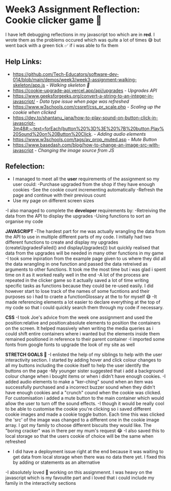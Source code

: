 # **Week3 Assignment Reflection: Cookie clicker game 🍪**

I have left debugging reflections in my javascript too which are in **red**. I wrote them as the problems occured which was quite a lot of times 😅 but went back with a green tick ✅ if i was able to fix them

## Help Links:

- https://github.com/Tech-Educators/software-dev-014/blob/main/demos/week3/week3-assignment-walking-skeleton/app.js - _Walking skeleton 🩻_
- https://cookie-upgrade-api.vercel.app/api/upgrades - _Upgrades API_
- https://www.geeksforgeeks.org/convert-a-string-to-an-integer-in-javascript/ - _Data type issue when page was refreshed_
- https://www.w3schools.com/cssref/css_pr_scale.php - _Scaling up the cookie when clicked_
- https://dev.to/shantanu_jana/how-to-play-sound-on-button-click-in-javascript-3m48#:~:text=forEach(button%20%3D%3E%20%7B%20button,Play%20Sound%20on%20Button%20Click. - _Adding audio elements_
- https://www.w3schools.com/tags/av_prop_muted.asp - _Mute Button_
- https://www.basedash.com/blog/how-to-change-an-image-src-with-javascript - _Changing the image source from JS_

## Refelection:

- I managed to meet all the **user** requirements of the assignment so my user could:
  -Purchase upgraded from the shop if they have enough cookies
  -See the cookie count incrementing automatically
  -Refresh the page and continue with their previous count
- Use my page on different screen sizes

-I also managed to complete the **developer** requirements by:
-Retreiving the data from the API to display the upgrades
-Using functions to sort an organise my code

**JAVASCRIPT**
-The hardest part for me was actually wrangling the data from the API to use in multiple different parts of my code. I initially had two different functions to create and display my upgrades (createUpgradesFailed() and displayUpgrades()) but quickly realised that data from the upgrades will be needed in many other functions in my game
-I took some inpiration from the example page given to us where they did all the data wrangling in one function and passed the data retreived as arguments to other functions. It took me the most time but i was glad i spent time on it as it worked really well in the end
-A lot of the process are repeated in the clicker game so it actually saved a lot of time writing specific tasks as functions because they could be re-used easily. I did however start to lose track of the names of some fucntions and their purposes so i had to craete a functionGlossary at the to for myself 😅
-It made referencing elements a lot easier to declare everything at the top of my code so that i could quickly search them through my code if necessary.

**CSS**
-I took Joe's advice from the week one assignment and used the position:relative and position:absolute elements to position the containers on the screen. It helped massively when writing the media queries as i could shift entire containers where i wanted but the elements inside them remained positioned in reference to their parent container
-I imported some fonts from google fonts to upgrade the look of my site as well

**STRETCH GOALS 🏹**
-I enlisted the help of my siblings to help with the user interactivity section. I started by adding hover and click colour changes to all my buttons including the cookie itself to help the user identify the buttons on the page
-My younger sister suggested that i add a background colour change when i bought items or when i didn't have enough cookies.
-I added audio elements to make a "ker-ching" sound when an item was successfully purchased and a incorrect buzzer sound when they didn't have enough cookies and a "crunch" cound when the cookie was clicked. For customisation i added a mute button to the main container which would allow the user to turn off the sound effects.
-I though it would be really cool to be able to customise the cookie you're clicking so i saved different cookie images and made a cookie toggle button. Each time this was clicked the 'src' of the image was changed to a different one in the cookie image array. I got my family to choose different biscuits they would like. The "boring cracker" was in there per my mum's request 😂
-I also saved this to local storage so that the users cookie of choice will be the same when refreshed

- I did have a deployment issue right at the end because it was waiting to get data from local storage when there was no data there yet. I fixed this by adding or statements as an alternative

-I absolutely loved 💖 working on this assignmennt. I was heavy on the javascript which is my favoutite part and i loved that i could include my family in the interactivity sections
